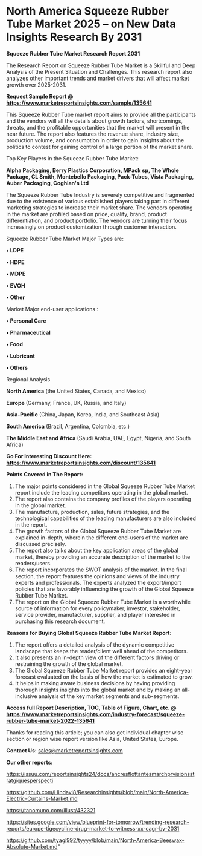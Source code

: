 # North America Squeeze Rubber Tube Market 2025 – on New Data Insights Research By 2031

<strong>Squeeze Rubber Tube Market Research Report 2031</strong>

The Research Report on Squeeze Rubber Tube Market is a Skillful and Deep Analysis of the Present Situation and Challenges. This research report also analyzes other important trends and market drivers that will affect market growth over 2025-2031.

<strong>Request Sample Report @ <a href=https://www.marketreportsinsights.com/sample/135641>https://www.marketreportsinsights.com/sample/135641</a></strong>

This Squeeze Rubber Tube market report aims to provide all the participants and the vendors will all the details about growth factors, shortcomings, threats, and the profitable opportunities that the market will present in the near future. The report also features the revenue share, industry size, production volume, and consumption in order to gain insights about the politics to contest for gaining control of a large portion of the market share.

Top Key Players in the Squeeze Rubber Tube Market:

<strong>Alpha Packaging, Berry Plastics Corporation, MPack sp, The Whole Package, CL Smith, Montebello Packaging, Pack-Tubes, Vista Packaging, Auber Packaging, Coghlan's Ltd</strong>

The Squeeze Rubber Tube Industry is severely competitive and fragmented due to the existence of various established players taking part in different marketing strategies to increase their market share. The vendors operating in the market are profiled based on price, quality, brand, product differentiation, and product portfolio. The vendors are turning their focus increasingly on product customization through customer interaction.

Squeeze Rubber Tube Market Major Types are:

<strong>• LDPE

• HDPE

• MDPE

• EVOH

• Other</strong>

Market Major end-user applications :

<strong>• Personal Care

• Pharmaceutical

• Food

• Lubricant

• Others</strong>

Regional Analysis

</u><strong><b>North America</b></strong> (the United States, Canada, and Mexico)

<strong><b>Europe </b></strong>(Germany, France, UK, Russia, and Italy)

<strong><b>Asia-Pacific</b></strong> (China, Japan, Korea, India, and Southeast Asia)

<strong><b>South America</b></strong> (Brazil, Argentina, Colombia, etc.)

<strong><b>The Middle East and Africa</b></strong> (Saudi Arabia, UAE, Egypt, Nigeria, and South Africa)

<strong>Go For Interesting Discount Here: <a href=https://www.marketreportsinsights.com/discount/135641>https://www.marketreportsinsights.com/discount/135641</a></strong>

<strong>Points Covered in The Report:</strong>
<ol>
  <li>The major points considered in the Global Squeeze Rubber Tube Market report include the leading competitors operating in the global market.</li>
  <li>The report also contains the company profiles of the players operating in the global market.</li>
  <li>The manufacture, production, sales, future strategies, and the technological capabilities of the leading manufacturers are also included in the report.</li>
  <li>The growth factors of the Global Squeeze Rubber Tube Market are explained in-depth, wherein the different end-users of the market are discussed precisely.</li>
  <li>The report also talks about the key application areas of the global market, thereby providing an accurate description of the market to the readers/users.</li>
  <li>The report incorporates the SWOT analysis of the market. In the final section, the report features the opinions and views of the industry experts and professionals. The experts analyzed the export/import policies that are favorably influencing the growth of the Global Squeeze Rubber Tube Market.</li>
  <li>The report on the Global Squeeze Rubber Tube Market is a worthwhile source of information for every policymaker, investor, stakeholder, service provider, manufacturer, supplier, and player interested in purchasing this research document.</li>
</ol>
<strong>Reasons for Buying Global Squeeze Rubber Tube Market Report:</strong>

<ol>
  <li>The report offers a detailed analysis of the dynamic competitive landscape that keeps the reader/client well ahead of the competitors.</li>
  <li>It also presents an in-depth view of the different factors driving or restraining the growth of the global market.</li>
  <li>The Global Squeeze Rubber Tube Market report provides an eight-year forecast evaluated on the basis of how the market is estimated to grow.</li>
  <li>It helps in making aware business decisions by having providing thorough insights insights into the global market and by making an all-inclusive analysis of the key market segments and sub-segments.</li>
</ol>
<strong>Access full Report Description, TOC, Table of Figure, Chart, etc. @ <a href=https://www.marketreportsinsights.com/industry-forecast/squeeze-rubber-tube-market-2022-135641>https://www.marketreportsinsights.com/industry-forecast/squeeze-rubber-tube-market-2022-135641</a></strong>


Thanks for reading this article; you can also get individual chapter wise section or region wise report version like Asia, United States, Europe.

<strong>Contact Us:</strong>
sales@marketreportsinsights.com

<strong>Our other reports:</strong>

<a href=https://issuu.com/reportsinsights24/docs/ancresflottantesmarchprvisionsstratgiquesperspecti>https://issuu.com/reportsinsights24/docs/ancresflottantesmarchprvisionsstratgiquesperspecti</a>

<a href=https://github.com/Hindavi8/Researchinsights/blob/main/North-America-Electric-Curtains-Market.md>https://github.com/Hindavi8/Researchinsights/blob/main/North-America-Electric-Curtains-Market.md</a>

<a href=https://tanomuno.com/illust/432321>https://tanomuno.com/illust/432321</a>

<a href=https://sites.google.com/view/blueprint-for-tomorrow/trending-research-reports/europe-tigecycline-drug-market-to-witness-xx-cagr-by-2031>https://sites.google.com/view/blueprint-for-tomorrow/trending-research-reports/europe-tigecycline-drug-market-to-witness-xx-cagr-by-2031</a>

<a href=https://github.com/tyagi992/tyyyy/blob/main/North-America-Beeswax-Absolute-Market.md>https://github.com/tyagi992/tyyyy/blob/main/North-America-Beeswax-Absolute-Market.md</a>"
